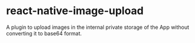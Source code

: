 # react-native-image-upload
A plugin to upload images in the internal private storage of the App without converting it to base64 format.
